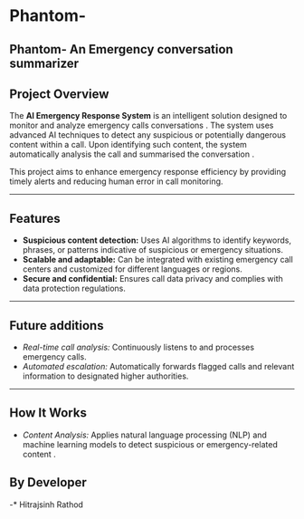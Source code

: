 # Phantom-
Phantom- An Emergency conversation summarizer  
---
## Project Overview
The **AI Emergency Response System** is an intelligent solution designed to monitor and analyze emergency calls conversations . The system uses advanced AI techniques to detect any suspicious or potentially dangerous content within a call. Upon identifying such content, the system automatically analysis the call and summarised the conversation .

This project aims to enhance emergency response efficiency by providing timely alerts and reducing human error in call monitoring.

---

## Features
- **Suspicious content detection:** Uses AI algorithms to identify keywords, phrases, or patterns indicative of suspicious or emergency situations.
- **Scalable and adaptable:** Can be integrated with existing emergency call centers and customized for different languages or regions.
- **Secure and confidential:** Ensures call data privacy and complies with data protection regulations.

---

## Future additions 

- *Real-time call analysis:* Continuously listens to and processes emergency calls.
- *Automated escalation:* Automatically forwards flagged calls and relevant information to designated higher authorities.

---

## How It Works

- *Content Analysis:* Applies natural language processing (NLP) and machine learning models to detect suspicious or emergency-related content .

## By Developer
-* Hitrajsinh Rathod
